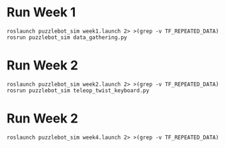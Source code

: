 # Run Week 1 
`roslaunch puzzlebot_sim week1.launch 2> >(grep -v TF_REPEATED_DATA)`
`rosrun puzzlebot_sim data_gathering.py`
# Run Week 2 
`roslaunch puzzlebot_sim week2.launch 2> >(grep -v TF_REPEATED_DATA)`
`rosrun puzzlebot_sim teleop_twist_keyboard.py`
# Run Week 2 
`roslaunch puzzlebot_sim week4.launch 2> >(grep -v TF_REPEATED_DATA)`
